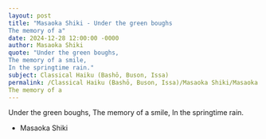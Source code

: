 ```yaml
---
layout: post
title: "Masaoka Shiki - Under the green boughs
The memory of a"
date: 2024-12-28 12:00:00 -0000
author: Masaoka Shiki
quote: "Under the green boughs,
The memory of a smile,
In the springtime rain."
subject: Classical Haiku (Bashō, Buson, Issa)
permalink: /Classical Haiku (Bashō, Buson, Issa)/Masaoka Shiki/Masaoka Shiki - Under the green boughs
The memory of a
---
```


Under the green boughs,
The memory of a smile,
In the springtime rain.

- Masaoka Shiki
